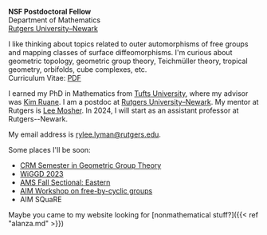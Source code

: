 **NSF Postdoctoral Fellow**  
Department of Mathematics  
[Rutgers University–Newark](https://sasn.rutgers.edu/academics-admissions/academic-departments/mathematics-computer-science)

I like thinking about topics related to outer automorphisms of free groups and
mapping classes of surface diffeomorphisms.
I'm curious about geometric topology, geometric group theory, Teichmüller theory,
tropical geometry, orbifolds, cube complexes, etc.    
Curriculum Vitae: [PDF](/pdfs/Lyman.pdf)

I earned my PhD in Mathematics from [Tufts University](https://math.tufts.edu),
where my advisor was [Kim Ruane](https://math.tufts.edu/people/faculty/kim-ruane).
I am a postdoc at
[Rutgers University–Newark](https://sasn.rutgers.edu/academics-admissions/academic-departments/mathematics-computer-science).
My mentor at Rutgers is [Lee Mosher](https://www.newark.rutgers.edu/about-us/have-you-met-rutgers-newark/lee-mosher).
In 2024, I will start as an assistant professor at Rutgers--Newark.

My email address is <rylee.lyman@rutgers.edu>.


Some places I'll be soon:
 - [CRM Semester in Geometric Group Theory](https://www.crmath.ca/en/activities/#/type/activity/id/3827)
 - [WiGGD 2023](https://math.ou.edu/~jing/wiggd2023/)
 - [AMS Fall Sectional: Eastern](https://www.ams.org/meetings/sectional/2302_special.html)
 - [AIM Workshop on free-by-cyclic groups](https://aimath.org/workshops/upcoming/freebycyclic/)
 - AIM SQuaRE
 
 Maybe you came to my website looking for [nonmathematical stuff?]({{< ref "alanza.md" >}})
